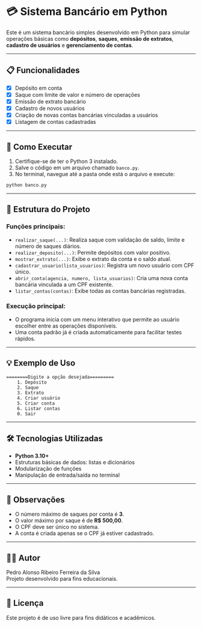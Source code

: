 # 💳 Sistema Bancário em Python

Este é um sistema bancário simples desenvolvido em Python para simular operações básicas como **depósitos**, **saques**, **emissão de extratos**, **cadastro de usuários** e **gerenciamento de contas**.

---

## 📋 Funcionalidades

- [x] Depósito em conta  
- [x] Saque com limite de valor e número de operações  
- [x] Emissão de extrato bancário  
- [x] Cadastro de novos usuários  
- [x] Criação de novas contas bancárias vinculadas a usuários  
- [x] Listagem de contas cadastradas  

---

## 🚀 Como Executar

1. Certifique-se de ter o Python 3 instalado.
2. Salve o código em um arquivo chamado `banco.py`.
3. No terminal, navegue até a pasta onde está o arquivo e execute:

```bash
python banco.py
```

---

## 🧠 Estrutura do Projeto

### Funções principais:

- `realizar_saque(...)`: Realiza saque com validação de saldo, limite e número de saques diários.
- `realizar_deposito(...)`: Permite depósitos com valor positivo.
- `mostrar_extrato(...)`: Exibe o extrato da conta e o saldo atual.
- `cadastrar_usuario(lista_usuarios)`: Registra um novo usuário com CPF único.
- `abrir_conta(agencia, numero, lista_usuarios)`: Cria uma nova conta bancária vinculada a um CPF existente.
- `listar_contas(contas)`: Exibe todas as contas bancárias registradas.

### Execução principal:

- O programa inicia com um menu interativo que permite ao usuário escolher entre as operações disponíveis.
- Uma conta padrão já é criada automaticamente para facilitar testes rápidos.

---

## 💡 Exemplo de Uso

```
========Digite a opção desejada=========
    1. Depósito
    2. Saque
    3. Extrato
    4. Criar usuário
    5. Criar conta
    6. Listar contas
    0. Sair
```

---

## 🛠 Tecnologias Utilizadas

- **Python 3.10+**
- Estruturas básicas de dados: listas e dicionários
- Modularização de funções
- Manipulação de entrada/saída no terminal

---

## 📌 Observações

- O número máximo de saques por conta é **3**.
- O valor máximo por saque é de **R$ 500,00**.
- O CPF deve ser único no sistema.
- A conta é criada apenas se o CPF já estiver cadastrado.

---

## 🧑‍💻 Autor

Pedro Alonso Ribeiro Ferreira da Silva  
Projeto desenvolvido para fins educacionais.

---

## 📄 Licença

Este projeto é de uso livre para fins didáticos e acadêmicos.

